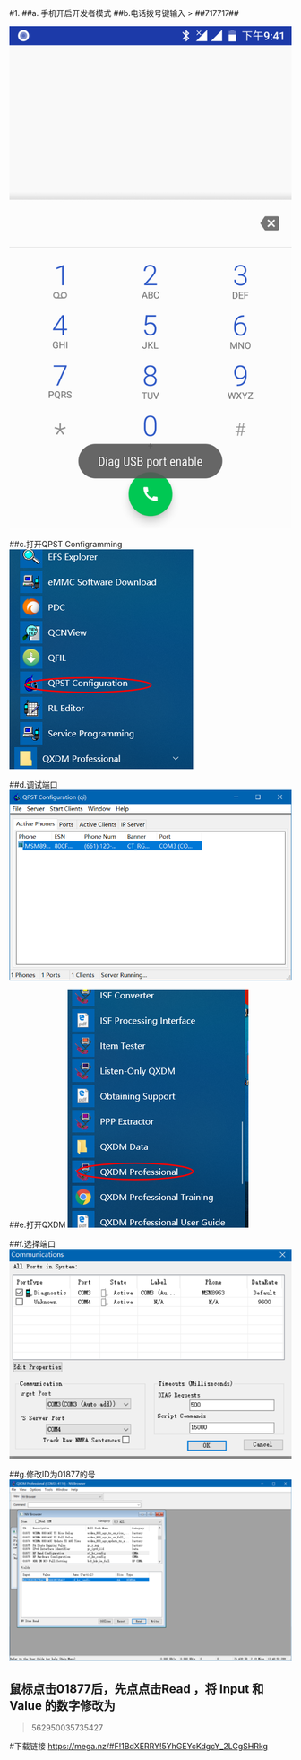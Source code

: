 #1.
##a. 手机开启开发者模式
##b.电话拨号键输入 
     > *#*#717717#*#*

![](https://raw.githubusercontent.com/wonderil/Xiaomi-A1-CDMA-gsm-support/master/image/Screenshot_20180501-214139.png)

##c.打开QPST Configramming
![](https://raw.githubusercontent.com/wonderil/Xiaomi-A1-CDMA-gsm-support/master/image/Snipaste_2018-05-01_13-44-27.png)

##d.调试端口
![](https://raw.githubusercontent.com/wonderil/Xiaomi-A1-CDMA-gsm-support/master/image/Snipaste_2018-05-01_13-45-26.png)

##e.打开QXDM
![](https://raw.githubusercontent.com/wonderil/Xiaomi-A1-CDMA-gsm-support/master/image/Snipaste_2018-05-01_13-47-34.png)

##f.选择端口
![](https://raw.githubusercontent.com/wonderil/Xiaomi-A1-CDMA-gsm-support/master/image/Snipaste_2018-05-01_13-48-33.png)

##g.修改ID为01877的号
![](https://raw.githubusercontent.com/wonderil/Xiaomi-A1-CDMA-gsm-support/master/image/Snipaste_2018-05-01_13-50-33.png)

## 鼠标点击01877后，先点点击Read  ，将 Input 和 Value 的数字修改为

> 562950035735427

#下载链接
https://mega.nz/#F!1BdXERRY!5YhGEYcKdgcY_2LCgSHRkg